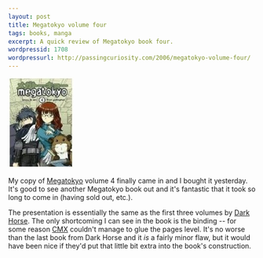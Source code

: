 ```yaml
---
layout: post
title: Megatokyo volume four
tags: books, manga
excerpt: A quick review of Megatokyo book four.
wordpressid: 1708
wordpressurl: http://passingcuriosity.com/2006/megatokyo-volume-four/
---
```


![Megatokyo Volume 4 Cover](files/2006/08/11/megatokyo-four-cover.jpg)

My copy of [Megatokyo](http://megatokyo.com/) volume 4 finally came in
and I bought it yesterday. It's good to see another Megatokyo book out
and it's fantastic that it took so long to come in (having sold out,
etc.).

The presentation is essentially the same as the first three volumes by
[Dark Horse](http://www.darkhorse.com/). The only shortcoming I can
see in the book is the binding -- for some reason
[CMX](http://www.cmxmanga.com) couldn't manage to glue the pages
level. It's no worse than the last book from Dark Horse and it *is* a
fairly minor flaw, but it would have been nice if they'd put that
little bit extra into the book's construction.
